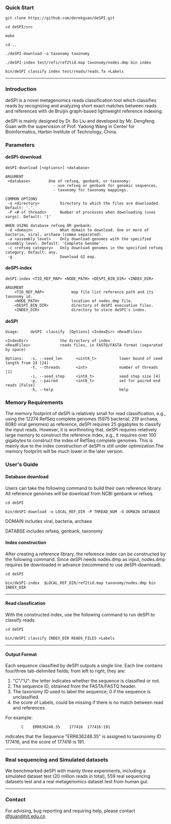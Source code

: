 ### Quick Start 

```
git clone https://github.com/derekguan/deSPI.git

cd deSPI/src

make

cd ..

./deSPI-download -o taxonomy taxonomy  

./deSPI-index test/refs/ref2tid.map taxonomy/nodes.dmp bin index

bin/deSPI classify index test/reads/reads.fa >Labels
```

---

### Introduction

deSPI is a novel metagenomics reads classification tool which classifies reads by recognizing and analyzing short exact matches between reads and references with de Bruijin graph-based lightweight reference indexing.
 
deSPI is mainly designed by Dr. Bo Liu and developed by Mr. Dengfeng Guan with the supervision of Prof. Yadong Wang in Center for Bioinformatics, Harbin Institute of Technology, China.

### Parameters
#### deSPI-download
```
deSPI-download [<options>] <database>

ARGUMENT
 <database>        One of refseq, genbank, or taxonomy:
                     - use refseq or genbank for genomic sequences,
                     - taxonomy for taxonomy mappings.

COMMON OPTIONS
 -o <directory>         Directory to which the files are downloaded. Default: '.'.
 -P <# of threads>      Number of processes when downloading (uses xargs). Default: '1'

WHEN USING database refseq OR genbank:
 -d <domain>            What domain to download. One or more of bacteria, viral, archaea (comma separated).
 -a <assembly level>    Only download genomes with the specified assembly level. Default: 'Complete Genome'.
 -c <refseq category>   Only download genomes in the specified refseq category. Default: any.
 -g                     Download GI map.
```
#### deSPI-index
```
deSPI-index <TID_REF_MAP> <NODE_PATH> <DESPI_BIN_DIR> <INDEX_DIR>

ARGUMENT
    <TID_REF_MAP>            map file list reference path and its taxonomy id.
    <NODE_PATH>              location of nodes.dmp file.
    <DESPI_BIN_DIR>          directory of deSPI execuative files.
    <INDEX_DIR>              directory to store deSPI's index.
``` 
#### deSPI 
```
Usage:     deSPI  classify  [Options] <IndexDir> <ReadFiles>

<IndexDir>              the directory of index
<ReadFiles>             reads files, in FASTQ/FASTA format (separated by space)

Options:   -s, --seed_len      <uint8_t>          lower bound of seed length from 24 [24]
           -t, --threads       <int>              number of threads [1]
           -i, --seed_step     <int8_t>           seed step size [4]
           -p, --paired        <int8_t>           set for paired end reads [False]
           -h, --help                             help

```

### Memory Requirements

The memory footprint of deSPI is relatively small for read classification, e.g., using the 12274 RefSeq complete genomes (5975 bacterial, 219 archaea, 6080 viral genomes) as reference, deSPI requires 25 gigabytes to classify the input reads. However, it is worthnoting that, deSPI requires relatively large memory to construct the reference index, e.g., it requires over 100 gigabytes to construct the index of RefSeq complete genomes. This is mainly due to the index construction of deSPI is still under optimization.The memory footprint will be much lower in the later version.

### User's Guide

#### Database download
Users can take the following command to build their own reference library. All reference genomes will be download from NCBI genbank or refseq.

```
cd deSPI

bin/deSPI-download -o LOCAL_REF_DIR -P THREAD_NUM -d DOMAIN DATABASE 

```
DOMAIN includes viral, bacteria, archaea

DATABSE includes refseq, genbank, taxonomy



#### Index construction
After creating a reference library, the reference index can be constructed by the following command. Since deSPI needs nodes.dmp as input, nodes.dmp requires be downloaded in advance (recommend to use deSPI-download).
```
cd deSPI

bin/deSPI-index  $LOCAL_REF_DIR/ref2tid.map taxonomy/nodes.dmp bin INDEX_DIR

```
---

#### Read classfication
With the constructed index, use the following command to run deSPI to classify reads.

```
cd deSPI

bin/deSPI classify INDEX_DIR READS_FILES >Labels

```
---

#### Output Format
Each sequence classified by deSPI outputs a single line. Each line contains four/three tab-delimited fields; from left to right, they are:
1. "C"/"U": the letter indicates whether the sequence is classified or not.
2. The sequence ID, obtained from the FASTA/FASTQ header.
3. The taxonomy ID used to label the sequence; 0 if the sequence is unclassified.
4. the score of Labels, could be missing if there is no match between read and references.

For example:

           C	ERR636248.35	177416	177416:191           
indicates that the Sequence "ERR636248.35" is assigned to taxononmy ID 177416, and the score of 177416 is 191.

---

### Real sequencing and Simulated datasets

We benchmarked deSPI with mainly three experiments, including a simulated dataset test (20 million reads in total), 559 real sequencing datasets test and a real metagenomics dataset test from human gut. 

---

### Contact
For advising, bug reporting and requiring help, please contact dfguan@hit.edu.cn 


